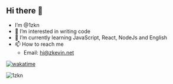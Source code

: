 ## Hi there 👋

- I’m @1zkn
- 👀 I’m interested in writing code 
- 🌱 I’m currently learning JavaScript, React, NodeJs and English
- 📫 How to reach me
  - Email: hi@zkevin.net
 

[![wakatime](https://wakatime.com/badge/user/018dd19d-32ca-40b7-bbd8-0eb0174c128c.svg)](https://wakatime.com/@018dd19d-32ca-40b7-bbd8-0eb0174c128c)

![1zkn](https://cf-cdn.nahida.one/file/kev/1zkn-github.png)
<!--
**1zkn/1zkn** is a ✨ _special_ ✨ repository because its `README.md` (this file) appears on your GitHub profile.

Here are some ideas to get you started:

- 🔭 I’m currently working on ...
- 🌱 I’m currently learning ...
- 👯 I’m looking to collaborate on ...
- 🤔 I’m looking for help with ...
- 💬 Ask me about ...
- 📫 How to reach me: ...
- 😄 Pronouns: ...
- ⚡ Fun fact: ...
-->
